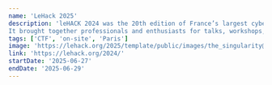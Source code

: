```yaml
---
name: 'LeHack 2025'
description: 'leHACK 2024 was the 20th edition of France’s largest cybersecurity and ethical hacking conference.
It brought together professionals and enthusiasts for talks, workshops, CTFs, and hands-on demos.'
tags: ['CTF', 'on-site', 'Paris']
image: 'https://lehack.org/2025/template/public/images/the_singularity@2x.d960de.png'
link: 'https://lehack.org/2024/'
startDate: '2025-06-27'
endDate: '2025-06-29'
---
```


